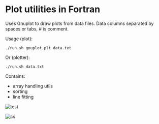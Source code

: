 # Plot utilities in Fortran

Uses Gnuplot to draw plots from data files. Data columns separated by spaces or tabs, # is comment.

Usage (plot):

```
./run.sh gnuplot.plt data.txt
```

Or (plotter):
```
./run.sh data.txt
```

Contains:
- array handling utils
- sorting
- line fitting

![test](https://user-images.githubusercontent.com/12766039/73266742-2d7f0400-41e0-11ea-9cf4-c77237fc10ae.png)

![cs](https://user-images.githubusercontent.com/12766039/73466221-3ca1b580-438a-11ea-8de7-79c17903e9eb.png)
